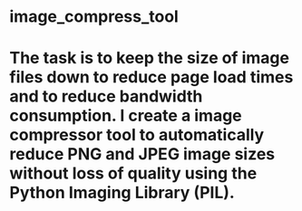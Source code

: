 # image_compress_tool
# The task is to keep the size of image files down to reduce page load times and to reduce bandwidth consumption. I create a image compressor tool to automatically reduce PNG and JPEG image sizes without loss of quality using the Python Imaging Library (PIL).
